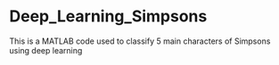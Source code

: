 # Deep_Learning_Simpsons
This is a MATLAB code used to classify 5 main characters of Simpsons using deep learning
